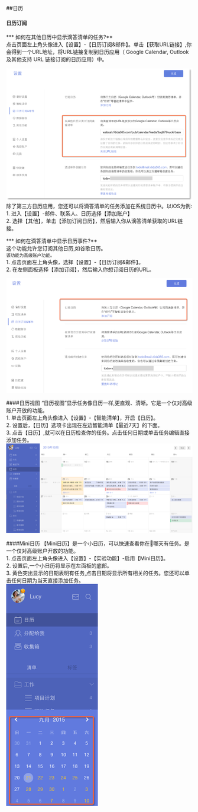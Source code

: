 ##日历

#### 日历订阅

*** 如何在其他日历中显示滴答清单的任务?**
<br >点击页面左上角头像进入【设置】-【日历订阅&邮件】。单击【获取URL链接】,你会得到一个URL地址，将URL链接复制到日历应用（ Google Calendar,  Outlook 及其他支持 URL 链接订阅的日历应用）中。

![](web-subtick.png)
<br >除了第三方日历应用，您还可以将滴答清单的任务添加在系统日历中。以iOS为例:
<br>1. 进入【设置】-邮件、联系人、日历选择【添加账户】
<br>2. 选择【其他】，单击【添加订阅日历】，然后输入你从滴答清单获取的URL链接。

*** 如何在滴答清单中显示日历事件?**
<br >这个功能允许您订阅其他日历,如谷歌日历。
<br >`该功能为高级账户功能。`
<br>1.  点击页面左上角头像，选择【设置】-【日历订阅&邮件】。
<br>2.  在左侧面板选择【添加订阅】，然后输入你想订阅日历的URL。

![](../images/images_web2.0/subsgoo.png)

####日历视图
“日历视图”显示任务像日历一样,更直观、清晰。它是一个仅对高级账户开放的功能。
<br>1. 单击页面左上角头像进入【设置】-【智能清单】，开启【日历】。
<br>2. 设置后，【日历】选项卡出现在左边智能清单【最近7天】的下面。
<br>3. 点击【日历】,就可以在日历检查你的任务。点击任何日期或单击任务编辑直接添加任务。
<br >![](../images/images_web2.0/calendarview.png)

####Mini日历
【Mini日历】是一个小日历，可以快速查看你在哪天有任务。是一个仅对高级账户开放的功能。
<br>1. 点击页面左上角头像进入【设置】-【实验功能】-启用【Mini日历】。
<br>2. 设置后,一个小日历将显示在左面板的底部。
<br>3. 黄色突出显示的日期表明有任务,点击日期将显示所有相关的任务。您还可以单击任何日期为当天直接添加任务。
<br >![](../images/images_web2.0/mini.png
)
